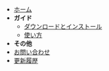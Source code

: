 - [ホーム](/VRChat/SDK2CompatView/)
- **ガイド**
  - [ダウンロードとインストール](/VRChat/SDK2CompatView/Guide/Installation)
  - [使い方](/VRChat/SDK2CompatView/Guide/HowToUse)
- **その他**
- [お問い合わせ](/VRChat/SDK2CompatView/Contact)
- [更新履歴](/VRChat/SDK2CompatView/Changelog)
